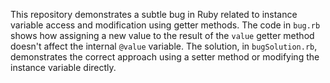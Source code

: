 This repository demonstrates a subtle bug in Ruby related to instance variable access and modification using getter methods.  The code in `bug.rb` shows how assigning a new value to the result of the `value` getter method doesn't affect the internal `@value` variable.  The solution, in `bugSolution.rb`, demonstrates the correct approach using a setter method or modifying the instance variable directly.